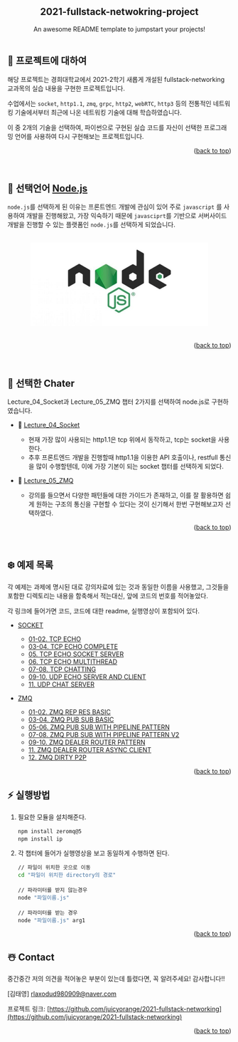 <div id="top"></div>

<br />
<div align="center">
<br / >
  <h2 align="center">2021-fullstack-netwokring-project</h2>

  <p align="center">
    An awesome README template to jumpstart your projects!
    <br />
    <br />
  </p>
</div>

<!-- ABOUT THE PROJECT -->

## 👀 프로젝트에 대하여

해당 프로젝트는 경희대학교에서 2021-2학기 새롭게 개설된 fullstack-networking 교과목의 실습 내용을 구현한 프로젝트입니다.

수업에서는 `socket`, `http1.1`, `zmq`, `grpc`, `http2`, `webRTC`, `http3` 등의 전통적인 네트워킹 기술에서부터 최근에 나온 네트워킹 기술에 대해 학습하였습니다.

이 중 2개의 기술을 선택하여, 파이썬으로 구현된 실습 코드를 자신이 선택한 프로그래밍 언어를 사용하여 다시 구현해보는 프로젝트입니다.

<p align="right">(<a href="#top">back to top</a>)</p>

<br/>

## 🌈 선택언어 [Node.js](https://nodejs.org/)

`node.js`를 선택하게 된 이유는 프론트엔드 개발에 관심이 있어 주로 `javascript` 를 사용하여 개발을 진행해왔고, 가장 익숙하기 때문에 `javasciprt`를 기반으로 서버사이드 개발을 진행할 수 있는 플랫폼인 `node.js`를 선택하게 되었습니다.

<br/>

<div align="center">
 <img src="./images/1.png" alt="drawing" width="400"/>
</div>
<br/>
<p align="right">(<a href="#top">back to top</a>)</p>

<!-- GETTING STARTED -->
<br/>

## 🌙 선택한 Chater

Lecture_04_Socket과 Lecture_05_ZMQ 챕터 2가지를 선택하여 node.js로 구현하였습니다.

- 🥇 [Lecture_04_Socket](https://github.com/juicyorange/2021-fullstack-networking/tree/main/socket)

  - 현재 가장 많이 사용되는 http1.1은 tcp 위에서 동작하고, tcp는 socket을 사용한다.
  - 추후 프론트엔드 개발을 진행할때 http1.1을 이용한 API 호출이나, restfull 통신을 많이 수행할텐데, 이에 가장 기본이 되는 socket 챕터를 선택하게 되었다.

- 🥈 [Lecture_05_ZMQ](https://github.com/juicyorange/2021-fullstack-networking/tree/main/zmq)
  - 강의를 들으면서 다양한 패턴들에 대한 가이드가 존재하고, 이를 잘 활용하면 쉽게 원하는 구조의 통신을 구현할 수 있다는 것이 신기해서 한번 구현해보고자 선택하였다.

<p align="right">(<a href="#top">back to top</a>)</p>

<br/>

## ❄️ 예제 목록

각 예제는 과제에 명시된 대로 강의자료에 있는 것과 동일한 이름을 사용했고, 그것들을 포함한 디렉토리는 내용을 함축해서 적는대신, 앞에 코드의 번호를 적어놓았다.

각 링크에 들어가면 코드, 코드에 대한 readme, 실행영상이 포함되어 있다.

- [SOCKET](https://github.com/juicyorange/2021-fullstack-networking/tree/main/socket)

  - [01-02. TCP ECHO](https://github.com/juicyorange/2021-fullstack-networking/tree/main/socket/01_02_tcp_echo)
  - [03-04. TCP ECHO COMPLETE](https://github.com/juicyorange/2021-fullstack-networking/tree/main/socket/03_04_tcp_echo_complete)
  - [05. TCP ECHO SOCKET SERVER](https://github.com/juicyorange/2021-fullstack-networking/tree/main/socket/05_tcp_echo_socketserver)
  - [06. TCP ECHO MULTITHREAD](https://github.com/juicyorange/2021-fullstack-networking/tree/main/socket/06_tcp_echo_multithread)
  - [07-08. TCP CHATTING](https://github.com/juicyorange/2021-fullstack-networking/tree/main/socket/07_08_tcp_chatting)
  - [09-10. UDP ECHO SERVER AND CLIENT](https://github.com/juicyorange/2021-fullstack-networking/tree/main/socket/09_10_udp_echo)
  - [11. UDP CHAT SERVER](https://github.com/juicyorange/2021-fullstack-networking/tree/main/socket/11_udp_chatting)

- [ZMQ](https://github.com/juicyorange/2021-fullstack-networking/tree/main/zmq/01_02req_rep_basic)

  - [01-02. ZMQ REP RES BASIC](https://github.com/juicyorange/2021-fullstack-networking/tree/main/zmq/01_02_req_rep_basic)
  - [03-04. ZMQ PUB SUB BASIC](https://github.com/juicyorange/2021-fullstack-networking/tree/main/zmq/03_04_pub_sub_basic)
  - [05-06. ZMQ PUB SUB WITH PIPELINE PATTERN](https://github.com/juicyorange/2021-fullstack-networking/tree/main/zmq/05_06_pub_sub_and_pull_push)
  - [07-08. ZMQ PUB SUB WITH PIPELINE PATTERN V2](https://github.com/juicyorange/2021-fullstack-networking/tree/main/zmq/07_08_pub_sub_and_pull_push_v2)
  - [09-10. ZMQ DEALER ROUTER PATTERN](https://github.com/juicyorange/2021-fullstack-networking/tree/main/zmq/09_10_dealer_router_pattern)
  - [11. ZMQ DEALER ROUTER ASYNC CLIENT](https://github.com/juicyorange/2021-fullstack-networking/tree/main/zmq/11_dealer_router_pattern_multi_thread_client)
  - [12. ZMQ DIRTY P2P](https://github.com/juicyorange/2021-fullstack-networking/tree/main/zmq/12_p2p)

<p align="right">(<a href="#top">back to top</a>)</p>

## ⚡️ 실행방법

1. 필요한 모듈을 설치해준다.

   ```sh
   npm install zeromq@5
   npm install ip
   ```

2. 각 챕터에 들어가 실행영상을 보고 동일하게 수행하면 된다.

   ```sh
   // 파일이 위치한 곳으로 이동
   cd "파일이 위치한 directory의 경로"

   // 파라미터를 받지 않는경우
   node "파일이름.js"

   // 파라미터를 받는 경우
   node "파일이름.js" arg1
   ```

<p align="right">(<a href="#top">back to top</a>)</p>

## ☃️ Contact

중간중간 저의 의견을 적어놓은 부분이 있는데 틀렸다면, 꼭 알려주세요! 감사합니다!!

[김태영] rlaxodud980909@naver.com<br>

프로젝트 링크: [https://github.com/juicyorange/2021-fullstack-networking](https://github.com/juicyorange/2021-fullstack-networking)

<p align="right">(<a href="#top">back to top</a>)</p>
